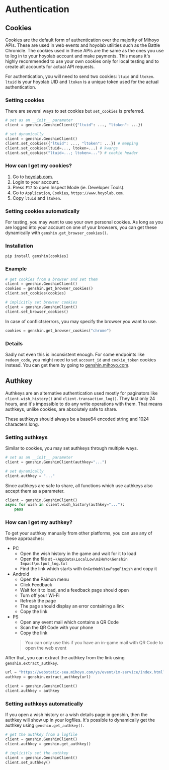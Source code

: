 # Authentication

## Cookies

Cookies are the default form of authentication over the majority of Mihoyo APIs. These are used in web events and hoyolab utilities such as the Battle Chronicle.
The cookies used in these APIs are the same as the ones you use to log in to your hoyolab account and make payments.
This means it's highly recommended to use your own cookies only for local testing and to create alt accounts for actual API requests.

For authentication, you will need to send two cookies: `ltuid` and `ltoken`. `ltuid` is your hoyolab UID and `ltoken` is a unique token used for the actual authentication.

### Setting cookies
There are several ways to set cookies but `set_cookies` is preferred.
```py
# set as an __init__ parameter
client = genshin.GenshinClient({"ltuid": ..., "ltoken": ...})

# set dynamically
client = genshin.GenshinClient()
client.set_cookies({"ltuid": ..., "ltoken": ...}) # mapping
client.set_cookies(ltuid=..., ltoken=...) # kwargs
client.set_cookies("ltuid=...; ltoken=...") # cookie header
```

### How can I get my cookies?

1. Go to [hoyolab.com](https://www.hoyolab.com/genshin/).
2. Login to your account.
3. Press `F12` to open Inspect Mode (ie. Developer Tools).
4. Go to `Application`, `Cookies`, `https://www.hoyolab.com`.
5. Copy `ltuid` and `ltoken`.

### Setting cookies automatically
For testing, you may want to use your own personal cookies.
As long as you are logged into your account on one of your browsers, you can get these dynamically with `genshin.get_browser_cookies()`.

### Installation
```console
pip install genshin[cookies]
```

### Example
```py
# get cookies from a browser and set them
client = genshin.GenshinClient()
cookies = genshin.get_browser_cookies()
client.set_cookies(cookies)

# implicitly set browser cookies
client = genshin.GenshinClient()
client.set_browser_cookies()
```

In case of conflicts/errors, you may specify the browser you want to use.
```py
cookies = genshin.get_browser_cookies("chrome")
```

### Details

Sadly not even this is inconsistent enough. For some endpoints like `redeem_code`, you might need to set `account_id` and `cookie_token` cookies instead. You can get them by going to [genshin.mihoyo.com](https://genshin.mihoyo.com/en/gift).


## Authkey

Authkeys are an alternative authentication used mostly for paginators like `client.wish_history()` and `client.transaction_log()`. They last only 24 hours, and it's impossible to do any write operations with them. That means authkeys, unlike cookies, are absolutely safe to share.

These authkeys should always be a base64 encoded string and 1024 characters long.

### Setting authkeys

Similar to cookies, you may set authkeys through multiple ways.
```py
# set as an __init__ parameter
client = genshin.GenshinClient(authkey="...")

# set dynamically
client.authkey = "..."
```

Since authkeys are safe to share, all functions which use authkeys also accept them as a parameter.

```py
client = genshin.GenshinClient()
async for wish in client.wish_history(authkey="..."):
    pass
```

### How can I get my authkey?

To get your authkey manually from other platforms, you can use any of these approaches:

- PC
    - Open the wish history in the game and wait for it to load
    - Open the file at `~\AppData\LocalLow\miHoYo\Genshin Impact\output_log.txt`
    - Find the link which starts with `OnGetWebViewPageFinish` and copy it
- Android
    - Open the Paimon menu
    - Click Feedback
    - Wait for it to load, and a feedback page should open
    - Turn off your Wi-Fi
    - Refresh the page
    - The page should display an error containing a link
    - Copy the link
- PS
    - Open any event mail which contains a QR Code
    - Scan the QR Code with your phone
    - Copy the link
    > You can only use this if you have an in-game mail with QR Code to open the web event

After that, you can extract the authkey from the link using `genshin.extract_authkey`.

```py
url = "https://webstatic-sea.mihoyo.com/ys/event/im-service/index.html?..."
authkey = genshin.extract_authkey(url)

client = genshin.GenshinClient()
client.authkey = authkey
```

### Setting authkeys automatically

If you open a wish history or a wish details page in genshin, then the authkey will show up in your logfiles. It's possible to dynamically get the authkey using `genshin.get_authkey()`.

```py
# get the authkey from a logfile
client = genshin.GenshinClient()
client.authkey = genshin.get_authkey()

# implicitly set the authkey
client = genshin.GenshinClient()
client.set_authkey()
```
